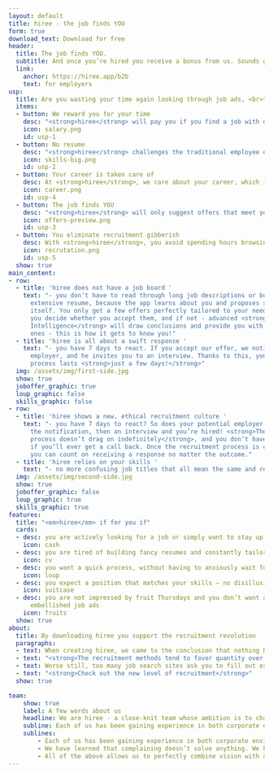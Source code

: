 ```yaml
---
layout: default
title: hiree - the job finds YOU
form: true
download_text: Download for free
header:
  title: The job finds YOU.
  subtitle: And once you’re hired you receive a bonus from us. Sounds good? Download the app and see how easy recruitment can be!
  link:
    anchor: https://hiree.app/b2b
    text: for employers
usp:
  title: Are you wasting your time again looking through job ads, <br>that don't get you any closer to your dream job? <br><strong><em>hiree</em> will do it for you.</strong>
  items:
  - button: We reward you for your time
    desc: "<strong>hiree</strong> will pay you if you find a job with our app and continue beyond the probation period."
    icon: salary.png
    id: usp-1
  - button: No resume
    desc: "<strong>hiree</strong> challenges the traditional employee evaluation based on a pretty resume and focuses on your skills and how the job fits your expectations."
    icon: skills-big.png
    id: usp-2
  - button: Your career is taken care of
    desc: At <strong>hiree</strong>, we care about your career, which is why we want to get to know you better to pair you with jobs that suit you best.
    icon: career.png
    id: usp-4
  - button: The job finds YOU
    desc: "<strong>hiree</strong> will only suggest offers that meet your expectations. You can just sit back, wait, and decide with one click."
    icon: offers-preview.png
    id: usp-3
  - button: You eliminate recruitment gibberish
    desc: With <strong>hiree</strong>, you avoid spending hours browsing job postings - the recruiter verifies your skills, not the aesthetics of your resume.
    icon: recrutation.png
    id: usp-5
  show: true
main_content:
- row:
  - title: 'hiree does not have a job board '
    text: "- you don’t have to read through long job descriptions or build an
      extensive resume, because the app learns about you and proposes solutions
      itself. You only get a few offers perfectly tailored to your needs. Then
      you decide whether you accept them, and if not - advanced <strong>Artificial
      Intelligence</strong> will draw conclusions and provide you with different
      ones - this is how it gets to know you!"
  - title: 'hiree is all about a swift response '
    text: "- you have 7 days to react. If you accept our offer, we notify the
      employer, and he invites you to an interview. Thanks to this, your screening
      process lasts <strong>just a few days!</strong>"
  img: /assets/img/first-side.jpg
  show: true
  joboffer_graphic: true
  loup_graphic: false
  skills_graphic: false
- row:
  - title: 'hiree shows a new, ethical recruitment culture '
    text: "- you have 7 days to react? So does your potential employer. First
      the notification, then an interview and you’re hired! <strong>The vetting
      process doesn’t drag on indefinitely</strong>, and you don’t have to worry
      if you’ll ever get a call back. Once the recruitment process is completed
      you can count on receiving a response no matter the outcome."
  - title: 'hiree relies on your skills '
    text: "- no more confusing job titles that all mean the same and require the same qualifications to perform identical tasks. <strong>The title does not matter to us.</strong> Skills do."
  img: /assets/img/second-side.jpg
  show: true
  joboffer_graphic: false
  loup_graphic: true
  skills_graphic: true
features:
  title: "<em>hiree</em> if for you if"
  cards:
  - desc: you are actively looking for a job or simply want to stay up-to-date with the job market
    icon: cash
  - desc: you are tired of building fancy resumes and constantly tailoring them
    icon: cv
  - desc: you want a quick process, without having to anxiously wait for a reply
    icon: loup
  - desc: you expect a position that matches your skills – no disillusionment
    icon: suitcase
  - desc: you are not impressed by fruit Thursdays and you don’t want any more
      embellished job ads
    icon: fruits
  show: true
about:
  title: By downloading hiree you support the recruitment revolution
  paragraphs:
  - text: When creating hiree, we came to the conclusion that nothing has changed <strong>in recruitment in the past 100 years</strong>. We have entered the digital age, but we are still dealing with advertising columns and newspaper-style job ads – the only difference is it’s online.
  - text: "<strong>The recruitment methods tend to favor quantity over quality</strong> and the job interview experience is rough and unpleasant. Nobody pays you for the time spent in the recruitment process. <strong>You are often judged by the looks of your resume</strong> rather than by your qualifications, skills and experience. <strong>Resumes have become colorful gimmicks</strong> showcasing creativity and ingenuity."
  - text: Worse still, too many job search sites ask you to fill out exactly the same details in online forms anyway. <strong>You don’t know where did your resume get stuck on its journey</strong>, there is no salary information, and you are left high and dry.<br><strong>Sounds familiar?</strong>
  - text: "<strong>Check out the new level of recruitment</strong>"
  show: true

team:
    show: true
    label: A few words about us
    headline: We are hiree - a close-knit team whose ambition is to change the old-school approach to recruitment
    subline: Each of us has been gaining experience in both corporate environments and startups, among Polish and foreign clients, in projects for local and global brands. We have learned that complaining doesn’t solve anything. We know that dreams alone are not enough. All of the above allows us to perfectly combine vision with action. We add new technologies and user-centered approach to the mix and… we are starting a revolution!
    sublines:
        - Each of us has been gaining experience in both corporate environments and startups, among Polish and foreign clients, in projects for local and global brands.
        - We have learned that complaining doesn’t solve anything. We know that dreams alone are not enough.
        - All of the above allows us to perfectly combine vision with action. We add new technologies and user-centered approach to the mix and… we are starting a revolution!
---
```

